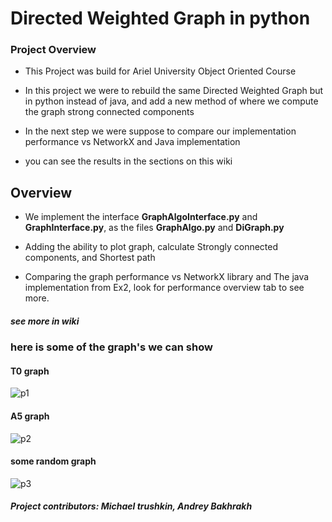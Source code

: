 # Directed Weighted Graph in python
### Project Overview

- This Project was build for Ariel University Object Oriented Course

- In this project we were to rebuild the same Directed Weighted Graph but in python instead of java, and add a new method of where we compute
the graph strong connected components

- In the next step we were suppose to compare our implementation performance vs NetworkX and Java implementation  

- you can see the results in the sections on this wiki

## Overview
- We implement the interface **GraphAlgoInterface.py** and **GraphInterface.py**, as the files **GraphAlgo.py** and **DiGraph.py**

- Adding the ability to plot graph, calculate Strongly connected components, and Shortest path

- Comparing the graph performance vs NetworkX library and The java implementation from Ex2, look for performance overview tab to see more.

##### see more in wiki


### here is some of the graph's we can show

#### T0 graph
![p1](https://user-images.githubusercontent.com/48411662/104340558-7ae3a680-5501-11eb-8944-98d091475568.png)

#### A5 graph
![p2](https://user-images.githubusercontent.com/48411662/104340550-79b27980-5501-11eb-8568-3c6c2912d4b2.png)

#### some random graph
![p3](https://user-images.githubusercontent.com/48411662/104340557-7ae3a680-5501-11eb-82e4-ab4987211815.png)


##### **Project contributors**: Michael trushkin, Andrey Bakhrakh
